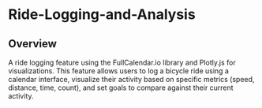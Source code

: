 # Ride-Logging-and-Analysis

## Overview
A ride logging feature using the FullCalendar.io library and Plotly.js for visualizations. This feature allows users to log a bicycle ride using a calendar interface, visualize their activity based on specific metrics (speed, distance, time, count), and set goals to compare against their current activity.  
